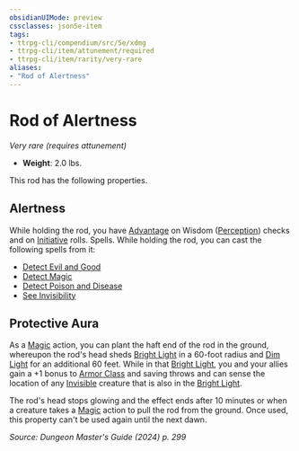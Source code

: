 ```yaml
---
obsidianUIMode: preview
cssclasses: json5e-item
tags:
- ttrpg-cli/compendium/src/5e/xdmg
- ttrpg-cli/item/attunement/required
- ttrpg-cli/item/rarity/very-rare
aliases: 
- "Rod of Alertness"
---
```

# Rod of Alertness
*Very rare (requires attunement)*  


- **Weight**: 2.0 lbs.

This rod has the following properties.

## Alertness

While holding the rod, you have [Advantage](3-Mechanics/CLI/rules/variant-rules/advantage-xphb.md) on Wisdom ([Perception](3-Mechanics/CLI/rules/skills.md#Perception)) checks and on [Initiative](3-Mechanics/CLI/rules/variant-rules/initiative-xphb.md) rolls. Spells. While holding the rod, you can cast the following spells from it:

- [Detect Evil and Good](3-Mechanics/CLI/spells/detect-evil-and-good-xphb.md)  
- [Detect Magic](3-Mechanics/CLI/spells/detect-magic-xphb.md)  
- [Detect Poison and Disease](3-Mechanics/CLI/spells/detect-poison-and-disease-xphb.md)  
- [See Invisibility](3-Mechanics/CLI/spells/see-invisibility-xphb.md)  

## Protective Aura

As a [Magic](3-Mechanics/CLI/rules/actions.md#Magic) action, you can plant the haft end of the rod in the ground, whereupon the rod's head sheds [Bright Light](3-Mechanics/CLI/rules/variant-rules/bright-light-xphb.md) in a 60-foot radius and [Dim Light](3-Mechanics/CLI/rules/variant-rules/dim-light-xphb.md) for an additional 60 feet. While in that [Bright Light](3-Mechanics/CLI/rules/variant-rules/bright-light-xphb.md), you and your allies gain a +1 bonus to [Armor Class](3-Mechanics/CLI/rules/variant-rules/armor-class-xphb.md) and saving throws and can sense the location of any [Invisible](3-Mechanics/CLI/rules/conditions.md#Invisible) creature that is also in the [Bright Light](3-Mechanics/CLI/rules/variant-rules/bright-light-xphb.md).

The rod's head stops glowing and the effect ends after 10 minutes or when a creature takes a [Magic](3-Mechanics/CLI/rules/actions.md#Magic) action to pull the rod from the ground. Once used, this property can't be used again until the next dawn.

*Source: Dungeon Master's Guide (2024) p. 299*